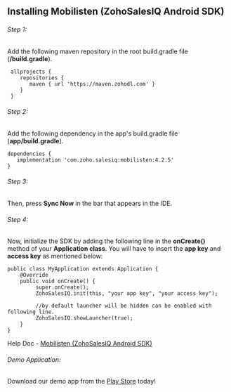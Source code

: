 ## Installing Mobilisten (ZohoSalesIQ Android SDK)

###### Step 1:
   Add the following maven repository in the root build.gradle file (**/build.gradle**).
   
     allprojects {
        repositories {
           maven { url 'https://maven.zohodl.com' }
        }
     }

###### Step 2:
   Add the following dependency in the app's build.gradle file (**app/build.gradle**).
   
    dependencies {
       implementation 'com.zoho.salesiq:mobilisten:4.2.5'
    }
    
###### Step 3:

 Then, press **Sync Now** in the bar that appears in the IDE.
 
###### Step 4:
 
  Now, initialize the SDK by adding the following line in the **onCreate()** method of your **Application class**. You will have to insert the **app key** and **access key** as mentioned below:
  
    public class MyApplication extends Application {
        @Override
        public void onCreate() {
             super.onCreate();
             ZohoSalesIQ.init(this, "your app key", "your access key");
             
             //by default launcher will be hidden can be enabled with following line.
             ZohoSalesIQ.showLauncher(true);
        }
    }
    
 Help Doc - [Mobilisten (ZohoSalesIQ Android SDK)](https://www.zoho.com/salesiq/help/developer-section/android-mobile-sdk-installation.html)

###### Demo Application:
 Download our demo app from the [Play Store](https://play.google.com/store/apps/details?id=com.zoho.salesiq.zylkerhomes) today!
